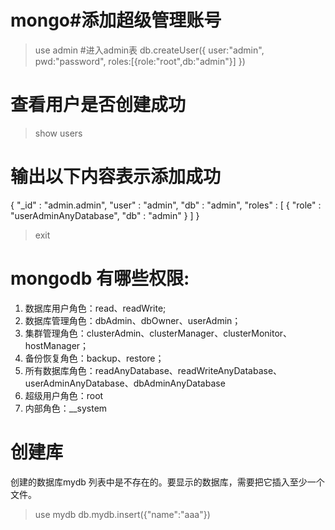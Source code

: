 # mongo#添加超级管理账号
> use admin #进入admin表
> db.createUser({
        user:"admin",
        pwd:"password",
        roles:[{role:"root",db:"admin"}]
    })
# 查看用户是否创建成功
>show users
# 输出以下内容表示添加成功
{
    "_id" : "admin.admin",
    "user" : "admin",
    "db" : "admin",
    "roles" : [
        {
            "role" : "userAdminAnyDatabase",
            "db" : "admin"
        }
    ]
}
>exit

# mongodb 有哪些权限:
1. 数据库用户角色：read、readWrite;
2. 数据库管理角色：dbAdmin、dbOwner、userAdmin；
3. 集群管理角色：clusterAdmin、clusterManager、clusterMonitor、hostManager；
4. 备份恢复角色：backup、restore；
5. 所有数据库角色：readAnyDatabase、readWriteAnyDatabase、userAdminAnyDatabase、dbAdminAnyDatabase
6. 超级用户角色：root
7. 内部角色：__system


# 创建库
创建的数据库mydb 列表中是不存在的。要显示的数据库，需要把它插入至少一个文件。
>use mydb
>db.mydb.insert({"name":"aaa"})